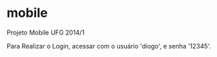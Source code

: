 mobile
======

Projeto Mobile UFG 2014/1

Para Realizar o Login, acessar com o usuário 'diogo', e senha '12345'.
